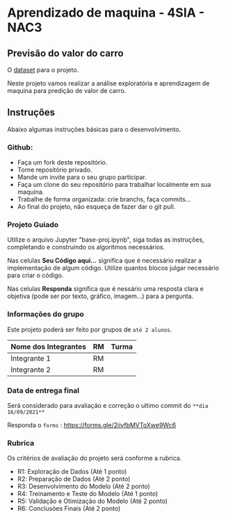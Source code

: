 # Aprendizado de maquina - 4SIA - NAC3 

## Previsão do valor do carro

O [dataset](https://www.kaggle.com/nisargpatel/automobiles/data) para o projeto.

Neste projeto vamos realizar a análise exploratória e aprendizagem de maquina para predição de valor de carro.

## Instruções

Abaixo algumas instruções básicas para o desenvolvimento.

### Github:

   - Faça um fork deste repositório.
   - Torne repositório privado.
   - Mande um invite para o seu grupo participar.  
   - Faça um clone do seu repositório para trabalhar localmente em sua maquina.
   - Trabalhe de forma organizada: crie branchs, faça commits...
   - Ao final do projeto, não esqueça de fazer dar o git pull. 


### Projeto Guiado

Utilize o arquivo Jupyter "base-proj.ipynb", siga todas as instruções, completando e construindo os algoritmos necessários.

Nas celulas **Seu Código aqui...** significa que é necessário realizar a implementação de algum código. Utilize quantos blocos julgar necessário para criar o código.

Nas celulas **Responda** significa que é nessário uma resposta clara e objetiva (pode ser por texto, gráfico, imagem...) para a pergunta.


### Informações do grupo

Este projeto poderá ser feito por grupos de `até 2 alunos`.

| Nome dos Integrantes     | RM             | Turma   |
| :----------------------- | :------------- | :-----: |
| Integrante 1             | RM             |         |
| Integrante 2             | RM             |         |

### Data de entrega final

Será considerado para avaliação e correção o ultimo commit do `**dia 16/09/2021**`

Responda o `forms` :  https://forms.gle/2iivfbMVToXwe9Wc6

### Rubrica 

Os critérios de avaliação do projeto será conforme a rubrica.

- R1: Exploração de Dados (Até 1 ponto)
- R2: Preparação de Dados (Até 2 ponto)
- R3: Desenvolvimento do Modelo (Até 2 ponto)
- R4: Treinamento e Teste do Modelo (Até 1 ponto)
- R5: Validação e Otimização do Modelo (Até 2 ponto)
- R6: Conclusões Finais (Até 2 ponto)

